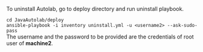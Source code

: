 To uninstall Autolab, go to deploy directory and run uninstall playbook.

`cd JavaAutolab/deploy`    
`ansible-playbook -i inventory uninstall.yml -u <username2> --ask-sudo-pass`    
   The username and the password to be provided are the credentials of root user of **machine2**.